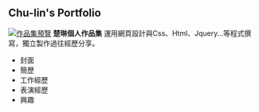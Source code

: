 ## Chu-lin's Portfolio 


[![作品集預覽](https://chu000.github.io/Chulin/images/cover.png)](https://chu000.github.io/Chulin/home.html)
**楚琳個人作品集**
運用網頁設計與Css、Html、Jquery...等程式撰寫，獨立製作過往經歷分享。
*   封面
*   簡歷
*   工作經歷
*   表演經歷
*   興趣